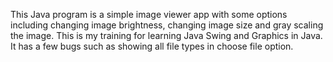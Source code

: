 This Java program is a simple image viewer app with some options including changing image brightness, changing image size and gray scaling the image.
This is my training for learning Java Swing and Graphics in Java.
It has a few bugs such as showing all file types in choose file option.
